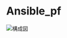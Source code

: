 # Ansible_pf

![構成図](https://user-images.githubusercontent.com/78490515/125200165-aa068500-e2a4-11eb-8e67-8eb479812e48.png)